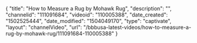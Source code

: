 {
    "title": "How to Measure a Rug by Mohawk Rug",
    "description": "",
    "channelid": "111091684",
    "videoid": "110005388",
    "date_created": "1502525444",
    "date_modified": "1504049170",
    "type": "captivate",
    "layout": "channelVideo",
    "url": "\/bbbusa-latest-videos\/how-to-measure-a-rug-by-mohawk-rug\/111091684-110005388"
}